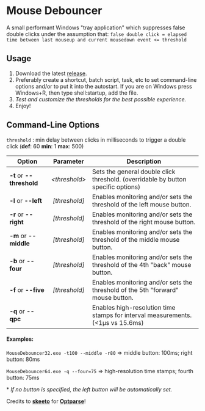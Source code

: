 # Mouse Debouncer
A small performant Windows "tray application" which suppresses false double clicks under the assumption that:
`false double click = elapsed time between last mouseup and current mousedown event <= threshold`

## Usage
1. Download the latest [release](https://github.com/marvinlehmann/Mouse-Debouncer/releases).
2. Preferably create a shortcut, batch script, task, etc to set command-line options and/or to put it into the autostart.
If you are on Windows press Windows+R, then type shell:startup, add the file.
3. *Test and customize the thresholds for the best possible experience.*
4. Enjoy!

## Command-Line Options

`threshold` : min delay between clicks in milliseconds to trigger a double click (**def**: 60  **min**: 1  **max**: 500)

| Option | Parameter | Description |
| --- | :---: | --- |
| **-t** or **--threshold** | *\<threshold\>* | Sets the general double click threshold. (overridable by button specific options) |
| **-l** or **--left** | *[threshold]* | Enables monitoring and/or sets the threshold of the left mouse button. |
| **-r** or **--right**| *[threshold]* | Enables monitoring and/or sets the threshold of the right mouse button. |
| **-m** or **--middle** | *[threshold]* | Enables monitoring and/or sets the threshold of the middle mouse button. |
| **-b** or **--four** | *[threshold]* | Enables monitoring and/or sets the threshold of the 4th "back" mouse button. |
| **-f** or **--five** | *[threshold]* | Enables monitoring and/or sets the threshold of the 5th "forward" mouse button. |
| **-q** or **--qpc** | | Enables high-resolution time stamps for interval measurements. (<1µs vs 15.6ms) |

#### Examples:

`MouseDebouncer32.exe -t100 --middle -r80` =\> middle button: 100ms; right button: 80ms

`MouseDebouncer64.exe -q --four=75` =\> high-resolution time stamps; fourth button: 75ms

\* *If no button is specified, the left button will be automatically set.*

Credits to **[skeeto](https://github.com/skeeto)** for **[Optparse](https://github.com/skeeto/Optparse)**!
